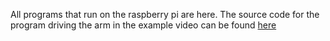 All programs that run on the raspberry pi are here. The source code for the program driving the arm in the example video can be found [here](src/arducam_lws.cpp)